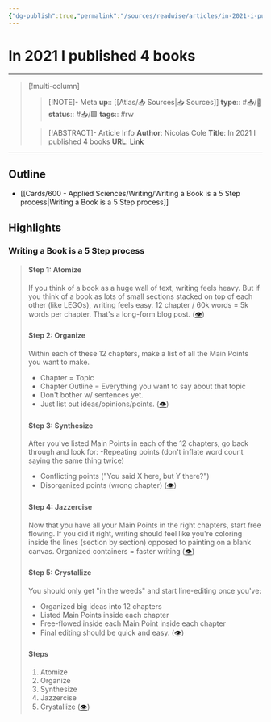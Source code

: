 ```yaml
---
{"dg-publish":true,"permalink":"/sources/readwise/articles/in-2021-i-published-4-books-by-nicolas-cole/"}
---
```


# In 2021 I published 4 books

---

> [!multi-column]
>
>> [!NOTE]- Meta
>> **up**:: [[Atlas/📥 Sources\|📥 Sources]]
>> **type**:: #📥/📰
>> **status**:: #📥/🟩
>> **tags**:: #rw
>
>> [!ABSTRACT]- Article Info
>> **Author**: Nicolas Cole
>> **Title**: In 2021 I published 4 books
>> **URL**: [Link](https://twitter.com/Nicolascole77/status/1478120718873341961)
---
## Outline 
- [[Cards/600 - Applied Sciences/Writing/Writing a Book is a 5 Step process\|Writing a Book is a 5 Step process]]

## Highlights

### Writing a Book is a 5 Step process

> #### Step 1: Atomize
> If you think of a book as a huge wall of text, writing feels heavy.
> But if you think of a book as lots of small sections stacked on top of each other (like LEGOs), writing feels easy.
> 12 chapter / 60k words = 5k words per chapter.
> That's a long-form blog post. ([👁](https://read.readwise.io/read/01gk5a5jgf2wx9t02047bav1e8))
> 
> #### Step 2: Organize
> Within each of these 12 chapters, make a list of all the Main Points you want to make.
> - Chapter = Topic 
> - Chapter Outline = Everything you want to say about that topic
> - Don't bother w/ sentences yet.
> - Just list out ideas/opinions/points. ([👁](https://read.readwise.io/read/01gk5a5q1rfv4ayhz25dw2at2d))
> 
> #### Step 3: Synthesize
> After you've listed Main Points in each of the 12 chapters, go back through and look for:
> -Repeating points (don't inflate word count saying the same thing twice)  
> - Conflicting points ("You said X here, but Y there?") 
> - Disorganized points (wrong chapter) ([👁](https://read.readwise.io/read/01gk5a5t467xmde87xbbmee3jb))
> 
> #### Step 4: Jazzercise
>   Now that you have all your Main Points in the right chapters, start free flowing.
>   If you did it right, writing should feel like you're coloring inside the lines (section by section) opposed to painting on a blank canvas.
>   Organized containers = faster writing ([👁](https://read.readwise.io/read/01gk5a5xq791jvcb88999wt0n7))
> 
> #### Step 5: Crystallize
> You should only get "in the weeds" and start line-editing once you've:
> - Organized big ideas into 12 chapters
> - Listed Main Points inside each chapter 
> - Free-flowed inside each Main Point inside each chapter
> - Final editing should be quick and easy. ([👁](https://read.readwise.io/read/01gk5a61eh8q784fam14w3hexq))
> #### Steps
> 1. Atomize
> 2. Organize
> 3. Synthesize
> 4. Jazzercise 
> 5. Crystallize ([👁](https://read.readwise.io/read/01gk5a6ec36n72fg4ng5aqfbwg))
